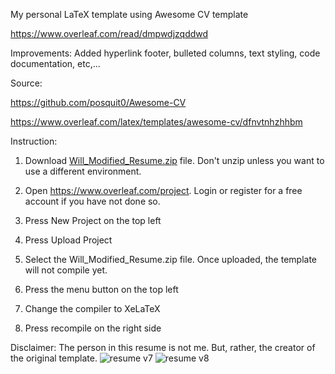 My personal LaTeX template using Awesome CV template 

https://www.overleaf.com/read/dmpwdjzqddwd

Improvements: Added hyperlink footer, bulleted columns, text styling, code documentation, etc,...

Source:

https://github.com/posquit0/Awesome-CV

https://www.overleaf.com/latex/templates/awesome-cv/dfnvtnhzhhbm


Instruction:

1. Download [Will_Modified_Resume.zip](https://github.com/willb256/Will-Modified-Resume/blob/main/Will_Modified_Resume.zip) file. Don't unzip unless you want to use a different environment. 

2. Open https://www.overleaf.com/project. Login or register for a free account if you have not done so. 

3. Press New Project on the top left

4. Press Upload Project

5. Select the Will_Modified_Resume.zip file. Once uploaded, the template will not compile yet.

6. Press the menu button on the top left

7. Change the compiler to XeLaTeX

8. Press recompile on the right side


Disclaimer: The person in this resume is not me. But, rather, the creator of the original template. 
![resume v7](https://user-images.githubusercontent.com/59489624/182475952-f177980f-3d7b-45d9-91fd-2943c782489f.png)
![resume v8](https://user-images.githubusercontent.com/59489624/182475965-044f0fac-96eb-4403-a2f6-2c064584d0ec.png)
